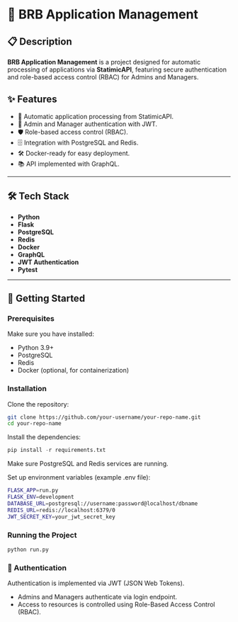 # 🚀 BRB Application Management

## 📋 Description
**BRB Application Management** is a project designed for automatic processing of applications via **StatimicAPI**, featuring secure authentication and role-based access control (RBAC) for Admins and Managers.

## ✨ Features
  * 🔄 Automatic application processing from StatimicAPI.
  * 🔐 Admin and Manager authentication with JWT.
  * 🛡️ Role-based access control (RBAC).
  * 🗄️ Integration with PostgreSQL and Redis.
  * 🛠️ Docker-ready for easy deployment.
  * 📚 API implemented with GraphQL.

---

## 🛠️ Tech Stack
- **Python**
- **Flask**
- **PostgreSQL**
- **Redis**
- **Docker**
- **GraphQL**
- **JWT Authentication**
- **Pytest**

---

## 🚀 Getting Started

### Prerequisites
Make sure you have installed:
- Python 3.9+
- PostgreSQL
- Redis
- Docker (optional, for containerization)

### Installation
Clone the repository:

```bash
git clone https://github.com/your-username/your-repo-name.git
cd your-repo-name
```

Install the dependencies:

```python
pip install -r requirements.txt
```

Make sure PostgreSQL and Redis services are running.

Set up environment variables (example .env file):
```bash
FLASK_APP=run.py
FLASK_ENV=development
DATABASE_URL=postgresql://username:password@localhost/dbname
REDIS_URL=redis://localhost:6379/0
JWT_SECRET_KEY=your_jwt_secret_key
```

### Running the Project
```python
python run.py
```

### 🔐 Authentication
Authentication is implemented via JWT (JSON Web Tokens).
  * Admins and Managers authenticate via login endpoint.
  * Access to resources is controlled using Role-Based Access Control (RBAC).

